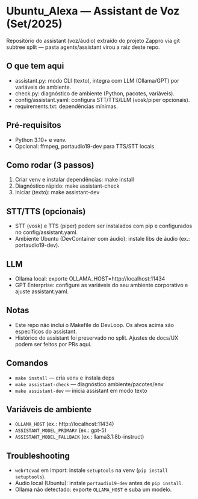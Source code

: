 # Ubuntu_Alexa — Assistant de Voz (Set/2025)

Repositório do assistant (voz/áudio) extraído do projeto Zappro via git subtree split — pasta agents/assistant virou a raiz deste repo.

## O que tem aqui
- assistant.py: modo CLI (texto), integra com LLM (Ollama/GPT) por variáveis de ambiente.
- check.py: diagnóstico de ambiente (Python, pacotes, variáveis).
- config/assistant.yaml: configura STT/TTS/LLM (vosk/piper opcionais).
- requirements.txt: dependências mínimas.

## Pré‑requisitos
- Python 3.10+ e venv.
- Opcional: ffmpeg, portaudio19-dev para TTS/STT locais.

## Como rodar (3 passos)
1) Criar venv e instalar dependências: make install
2) Diagnóstico rápido: make assistant-check
3) Iniciar (texto): make assistant-dev

## STT/TTS (opcionais)
- STT (vosk) e TTS (piper) podem ser instalados com pip e configurados no config/assistant.yaml.
- Ambiente Ubuntu (DevContainer com áudio): instale libs de áudio (ex.: portaudio19-dev).

## LLM
- Ollama local: exporte OLLAMA_HOST=http://localhost:11434
- GPT Enterprise: configure as variáveis do seu ambiente corporativo e ajuste assistant.yaml.

## Notas
- Este repo não inclui o Makefile do DevLoop. Os alvos acima são específicos do assistant.
- Histórico do assistant foi preservado no split. Ajustes de docs/UX podem ser feitos por PRs aqui.



## Comandos
- `make install` — cria venv e instala deps
- `make assistant-check` — diagnóstico ambiente/pacotes/env
- `make assistant-dev` — inicia assistant em modo texto

## Variáveis de ambiente
- `OLLAMA_HOST` (ex.: http://localhost:11434)
- `ASSISTANT_MODEL_PRIMARY` (ex.: gpt-5)
- `ASSISTANT_MODEL_FALLBACK` (ex.: llama3.1:8b-instruct)

## Troubleshooting
- `webrtcvad` em import: instale `setuptools` na venv (`pip install setuptools`).
- Áudio local (Ubuntu): instale `portaudio19-dev` antes de `pip install`.
- Ollama não detectado: exporte `OLLAMA_HOST` e suba um modelo.
